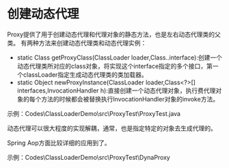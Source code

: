 # 创建动态代理

Proxy提供了用于创建动态代理和代理对象的静态方法，也是左右动态代理类的父类。
有两种方法来创建动态代理类和动态代理实例：
- static Class<?> getProxyClass(ClassLoader loader,Class<?>..interface):创建一个动态代理类所对应的class对象，将实现这个interface指定的多个接口，第一个classLoader指定生成动态代理类的类加载器。
- static Object newProxyInstance(ClassLoader loader,Class<?>[] interfaces,InvocationHandler h):直接创建一个动态代理对象，执行费代理对象的每个方法的时候都会被替换执行InvocationHandler对象的invoke方法。

示例：Codes\ClassLoaderDemo\src\ProxyTest\ProxyTest.java


动态代理可以很大程度的实现解耦，通常，也是指定特定的对象去生成代理的。

Spring Aop方面比较详细的应用到了。

示例：Codes\ClassLoaderDemo\src\ProxyTest\DynaProxy